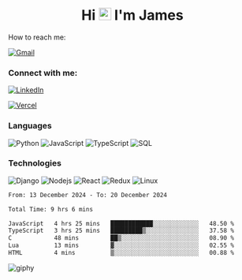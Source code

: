 <h1 align="center">
Hi <img src="https://media.giphy.com/media/hvRJCLFzcasrR4ia7z/giphy.gif" width="25px"> I'm James
</h1>

How to reach me:

<a href="mailto:NjihiaKiongo@gmail.com">

![Gmail](https://img.shields.io/badge/%20NjihiaKiongo@gmail.com%20-000?style=for-the-badge&logo=Gmail)

</a>

<h3 align="left">Connect with me:</h3>
<a href="https://www.linkedin.com/in/jameskiongo/">

![LinkedIn](https://img.shields.io/badge/%20LinkedIn%20-000?style=for-the-badge&logo=LinkedIn)

</a>
<a href="https://kiongo.vercel.app/" target="_blank">
  
![Vercel](https://img.shields.io/badge/%20Portfolio%20-000?style=for-the-badge&logo=Vercel)

</a>




### Languages

![Python](https://img.shields.io/badge/%20Python%20-000?style=for-the-badge&logo=Python)
![JavaScript](https://img.shields.io/badge/%20javascript%20-000?style=for-the-badge&logo=javascript)
![TypeScript](https://img.shields.io/badge/%20TypeScript%20-000?style=for-the-badge&logo=TypeScript)
![SQL](https://img.shields.io/badge/%20SQL%20-000?style=for-the-badge&logo=MySQL)



### Technologies

![Django](https://img.shields.io/badge/%20Django%20-000?style=for-the-badge&logo=Django)
![Nodejs](https://img.shields.io/badge/%20Node.js%20-000?style=for-the-badge&logo=Node.js)
![React](https://img.shields.io/badge/%20React%20-000?style=for-the-badge&logo=React)
![Redux](https://img.shields.io/badge/%20Redux%20-000?style=for-the-badge&logo=Redux)
![Linux](https://img.shields.io/badge/%20Linux%20-000?style=for-the-badge&logo=Linux)

<!--START_SECTION:waka-->

```txt
From: 13 December 2024 - To: 20 December 2024

Total Time: 9 hrs 6 mins

JavaScript   4 hrs 25 mins   ████████████░░░░░░░░░░░░░   48.50 %
TypeScript   3 hrs 25 mins   █████████▒░░░░░░░░░░░░░░░   37.58 %
C            48 mins         ██▒░░░░░░░░░░░░░░░░░░░░░░   08.90 %
Lua          13 mins         ▓░░░░░░░░░░░░░░░░░░░░░░░░   02.55 %
HTML         4 mins          ▒░░░░░░░░░░░░░░░░░░░░░░░░   00.88 %
```

<!--END_SECTION:waka-->


![giphy](https://github.com/jameskiongo/jameskiongo/assets/47977259/359a276a-9e49-40ae-9ac0-6ae0be395401)





